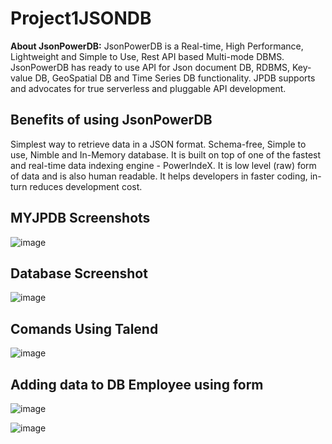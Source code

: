 
# Project1JSONDB


**About JsonPowerDB:**
JsonPowerDB is a Real-time, High Performance, Lightweight and Simple to Use, Rest API based Multi-mode DBMS. JsonPowerDB has ready to use API for Json document DB, RDBMS, Key-value DB, GeoSpatial DB and Time Series DB functionality. JPDB supports and advocates for true serverless and pluggable API development.

## Benefits of using JsonPowerDB
Simplest way to retrieve data in a JSON format.
Schema-free, Simple to use, Nimble and In-Memory database.
It is built on top of one of the fastest and real-time data indexing engine - PowerIndeX.
It is low level (raw) form of data and is also human readable.
It helps developers in faster coding, in-turn reduces development cost.

## MYJPDB Screenshots

![image](https://user-images.githubusercontent.com/84911098/119827943-4fdd7a80-bf17-11eb-832a-7894ba73e381.png)

## Database Screenshot

![image](https://user-images.githubusercontent.com/84911098/119828323-af3b8a80-bf17-11eb-8078-3e92961fc3c9.png)


## Comands Using Talend

![image](https://user-images.githubusercontent.com/84911098/119828270-a34fc880-bf17-11eb-9382-7cb7b78b0127.png)

## Adding data to DB Employee using form

![image](https://user-images.githubusercontent.com/84911098/119836839-aea6f200-bf1f-11eb-836a-066524cbca78.png)


![image](https://user-images.githubusercontent.com/84911098/119836710-91722380-bf1f-11eb-833c-af14d65b5316.png)






